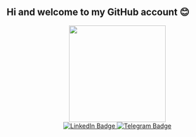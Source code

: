 ## Hi and welcome to my GitHub account :blush:

<div id="header" align="center">
 <img src="https://media.giphy.com/media/RRerwvHrb0nxm/giphy.gif" width="220"/>
</div>

<div id="badges" align="center">
  <a href="https://www.linkedin.com/in/vitalii-kalinin-a86653263/">
    <img src="https://img.shields.io/badge/LinkedIn-blue?style=for-the-badge&logo=linkedin&logoColor=white" alt="LinkedIn Badge"/>
  </a>
  <a href="https://t.me/Qashuk_212">
    <img src="https://img.shields.io/badge/Telegram-blue?style=for-the-badge&logo=telegram&logoColor=white" alt="Telegram Badge"/>
  </a>


